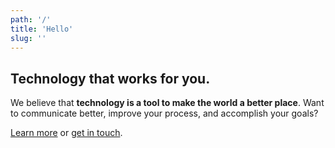 ```yaml
---
path: '/'
title: 'Hello'
slug: ''
---
```


## Technology that works for you.

We believe that **technology is a tool to make the world a better place**. Want to communicate better, improve your process, and accomplish your goals?

[Learn more](/about) or [get in touch](/contact).
